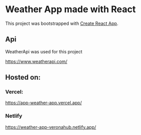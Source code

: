 # Weather App made with React

This project was bootstrapped with [Create React App](https://github.com/facebook/create-react-app).

## Api
WeatherApi was used for this project

https://www.weatherapi.com/

## Hosted on:
### Vercel: 
https://app-weather-app.vercel.app/

### Netlify 
https://weather-app-veronahub.netlify.app/
